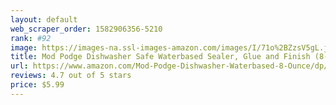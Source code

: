 ```yaml
---
layout: default 
﻿web_scraper_order: 1582906356-5210
rank: #92
image: https://images-na.ssl-images-amazon.com/images/I/71o%2BZzsV5gL.jpg
title: Mod Podge Dishwasher Safe Waterbased Sealer, Glue and Finish (8-Ounce), CS15059 Gloss, 8 ounce
url: https://www.amazon.com/Mod-Podge-Dishwasher-Waterbased-8-Ounce/dp/B00JX1OFDU/ref=zg_mw_arts-crafts_92?_encoding=UTF8&psc=1&refRID=W0PCYHV7KBFJZ6H1XXBD
reviews: 4.7 out of 5 stars
price: $5.99 
---
```

